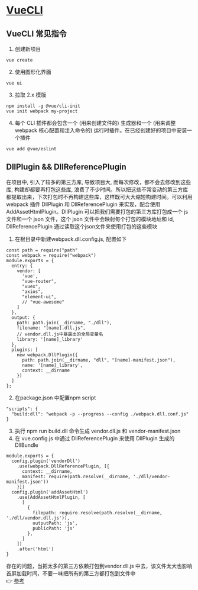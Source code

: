 # [VueCLI](https://cli.vuejs.org/zh/guide/creating-a-project.html#vue-create)
## VueCLI 常见指令
1. 创建新项目
```
vue create
```

2. 使用图形化界面
```
vue ui
```

3. 拉取 2.x 模版
```
npm install -g @vue/cli-init
vue init webpack my-project
```

4. 每个 CLI 插件都会包含一个 (用来创建文件的) 生成器和一个 (用来调整 webpack 核心配置和注入命令的) 运行时插件。在已经创建好的项目中安装一个插件
```
vue add @vue/eslint
```

## DllPlugin && DllReferencePlugin
在项目中, 引入了较多的第三方库, 导致项目大, 而每次修改，都不会去修改到这些库, 构建却都要再打包这些库, 浪费了不少时间。所以把这些不常变动的第三方库都提取出来，下次打包时不再构建这些库，这样既可大大缩短构建时间。可以利用 webpack 插件 DllPlugin 和 DllReferencePlugin 来实现，配合使用AddAssetHtmlPlugin。DllPlugin 可以把我们需要打包的第三方库打包成一个 js 文件和一个 json 文件，这个 json 文件中会映射每个打包的模块地址和 id, DllReferencePlugin 通过读取这个json文件来使用打包的这些模块
1. 在根目录中新建webpack.dll.config.js, 配置如下
```
const path = require("path"
const webpack = require("webpack") 
module.exports = {
  entry: {
    vendor: [
      'vue',
      "vue-router",
      "vuex",
      "axios",
      "element-ui",
      // "vue-awesome"
    ]
  },
  output: {
    path: path.join(__dirname, "./dll"),
    filename: "[name].dll.js",
    // vendor.dll.js中暴露出的全局变量名
    library: '[name]_library' 
  },
  plugins: [
    new webpack.DllPlugin({
      path: path.join(__dirname, "dll", "[name]-manifest.json"),
      name: '[name]_library',
      context: __dirname
    })
  ]
};
```
2. 在package.json 中配置npm script
```
"scripts": {
  "build:dll": "webpack -p --progress --config ./webpack.dll.conf.js"
}
```
3. 执行 npm run build.dll 命令生成 vendor.dll.js 和 vendor-manifest.json
4. 在 vue.config.js 中通过 DllReferencePlugin 来使用 DllPlugin 生成的 DllBundle
```
module.exports = {
  config.plugin('vendorDll')
    .use(webpack.DllReferencePlugin, [{
      context: __dirname,
      manifest: require(path.resolve(__dirname, './dll/vendor-manifest.json'))
    }])
  config.plugin('addAssetHtml')
    .use(AddAssetHtmlPlugin, [
      [
        {
          filepath: require.resolve(path.resolve(__dirname, './dll/vendor.dll.js')),
          outputPath: 'js',
          publicPath: 'js'
        },
      ]
    ])
    .after('html')
}
```
存在的问题，当把太多的第三方依赖打包到vendor.dll.js 中去，该文件太大也影响首屏加载时间，不要一味把所有的第三方都打包到文件中  
👉 [参考](https://zhuanlan.zhihu.com/p/26174425)
